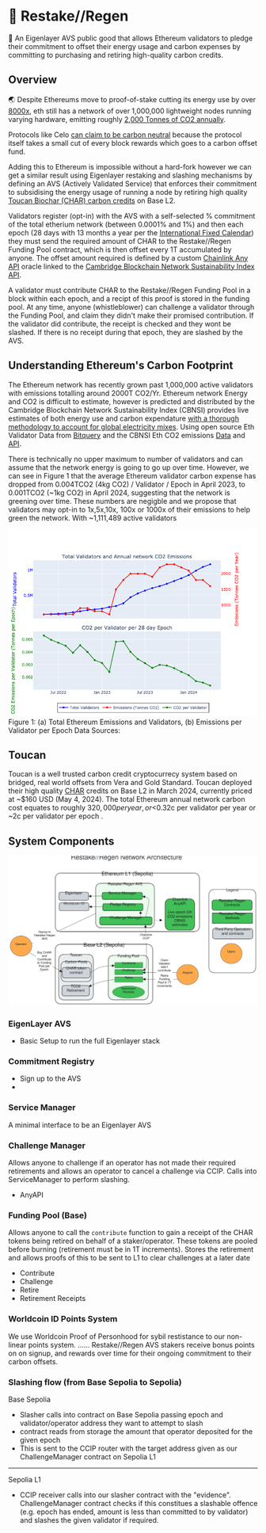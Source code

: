 # 🌱 Restake//Regen

🧠 An Eigenlayer AVS public good that allows Ethereum validators to pledge their commitment to offset their energy usage and carbon expenses by committing to purchasing and retiring high-quality carbon credits.


## Overview

🌏 Despite Ethereums move to proof-of-stake cutting its energy use by over [8000x](https://ethereum.org/en/energy-consumption/), eth still has a network of over 1,000,000 lightweight nodes running varying hardware, emitting roughly [2,000 Tonnes of CO2 annually](https://ccaf.io/cbnsi/ethereum/ghg). 

Protocols like Celo [can claim to be carbon neutral](https://blog.celo.org/a-carbon-negative-blockchain-its-here-and-it-s-celo-60228de36490) because the protocol itself takes a small cut of every block rewards which goes to a carbon offset fund.

Adding this to Ethereum is impossible without a hard-fork however we can get a similar result using Eigenlayer restaking and slashing mechanisms by defining an AVS (Actively Validated Service) that enforces their commitment to subsidising the energy usage of running a node by retiring high quality[ Toucan Biochar (CHAR) carbon credits](https://app.toucan.earth/) on Base L2.

Validators register (opt-in) with the AVS with a self-selected % commitment of the total etherium network (between 0.0001% and 1%) and then each epoch (28 days with 13 months a year per the [International Fixed Calendar](https://en.wikipedia.org/wiki/International_Fixed_Calendar)) they must send the required amount of CHAR to the Restake//Regen Funding Pool contract, which is then offset every 1T accumulated by anyone. The offset amount required is defined by a custom [Chainlink Any API](https://docs.chain.link/any-api/get-request/examples/array-response#example) oracle linked to the [Cambridge Blockchain Network Sustainability Index API]( https://ccaf.io/cbnsi/ethereum/ghg).


A validator must contribute CHAR to the Restake//Regen Funding Pool in a block within each epoch, and a recipt of this proof is stored in the funding pool. At any time, anyone (whistleblower) can challenge a validator through the Funding Pool, and claim they didn't make their promised contribution. If the validator did contribute, the receipt is checked and they wont be slashed. If there is no receipt during that epoch, they are slashed by the AVS. 

## Understanding Ethereum's Carbon Footprint
The Ethereum network has recently grown past 1,000,000 active validators with emissions totalling around 2000T CO2/Yr. Ethereum network Energy and CO2 is difficult to estimate, however is predicted and distributed by the Cambridge Blockchain Network Sustainability Index (CBNSI) provides live estimates of both energy use and carbon expendature [with a thorough methodology to account for global electricity mixes](https://ccaf.io/cbnsi/ethereum/ghg/methodology).
Using open source Eth Validator Data from [Bitquery](https://ide.bitquery.io/ETH2-validators-deposits) and the CBNSI Eth CO2 emissions [Data](https://ccaf.io/cbnsi/ethereum/ghg) and [API](https://ccaf.io/cbeci/api/eth/pos/charts/total_greenhouse_gas_emissions/monthly).

There is technically no upper maximum to number of validators and can assume that the network energy is going to go up over time.
However, we can see in Figure 1 that the average Ethereum validator carbon expense has dropped from 0.004TCO2 (4kg CO2) / Validator / Epoch in April 2023, to 0.001TCO2 (~1kg CO2) in April 2024, suggesting that the network is greening over time. 
These numbers are negigble and we propose that validators may opt-in to 1x,5x,10x, 100x or 1000x of their emissions to help green the network.
With ~1,111,489 active validators 

![Emissions per Validator](figures/emissions_per_validator.png)
Figure 1: (a) Total Ethereum Emissions and Validators, (b) Emissions per Validator per Epoch
Data Sources: 

## Toucan
Toucan is a well trusted carbon credit cryptocurrecy system based on bridged, real world offsets from Vera and Gold Standard.
Toucan deployed their high quality [CHAR](https://app.toucan.earth/) credits on Base L2 in March 2024, currently priced at ~$160 USD (May 4, 2024).
The total Ethereum annual network carbon cost equates to roughly $320,000 per year, or <$0.32c per validator per year or ~2c per validator per epoch .


## System Components

![Restake-Regen Network Architecture](figures/network_diagram.excalidraw.svg)


### EigenLayer AVS
- Basic Setup to run the full Eigenlayer stack

### Commitment Registry
- Sign up to the AVS
- 

### Service Manager
A minimal interface to be an Eigenlayer AVS

### Challenge Manager
Allows anyone to challenge if an operator has not made their required retirements and allows an operator to cancel a challenge via CCIP. Calls into ServiceManager to perform slashing.
 - AnyAPI

### Funding Pool (Base)
Allows anyone to call the `contribute` function to gain a receipt of the CHAR tokens being retired on behalf of a staker/operator. These tokens are pooled before burning (retirement must be in 1T increments). Stores the retirement and allows proofs of this to be sent to L1 to clear challenges at a later date
 - Contribute
 - Challenge
 - Retire
 - Retirement Receipts 


### Worldcoin ID Points System
We use Worldcoin Proof of Personhood for sybil restistance to our non-linear points system.
...... Restake//Regen AVS stakers receive bonus points on on signup, and rewards over time for their ongoing commitment to their carbon offsets.

### Slashing flow (from Base Sepolia to Sepolia)

Base Sepolia

- Slasher calls into contract on Base Sepolia passing epoch and validator/operator address they want to attempt to slash
- contract reads from storage the amount that operator deposited for the given epoch
- This is sent to the CCIP router with the target address given as our ChallengeManager contract on Sepolia L1

---

Sepolia L1

- CCIP receiver calls into our slasher contract with the "evidence". ChallengeManager contract checks if this constitues a slashable offence (e.g. epoch has ended, amount is less than committed to by validator) and slashes the given validator if required.

